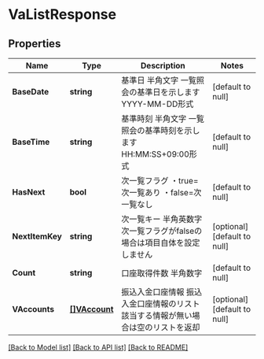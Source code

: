 # VaListResponse

## Properties
Name | Type | Description | Notes
------------ | ------------- | ------------- | -------------
**BaseDate** | **string** | 基準日 半角文字 一覧照会の基準日を示します YYYY-MM-DD形式  | [default to null]
**BaseTime** | **string** | 基準時刻 半角文字 一覧照会の基準時刻を示します HH:MM:SS+09:00形式  | [default to null]
**HasNext** | **bool** | 次一覧フラグ ・true&#x3D;次一覧あり ・false&#x3D;次一覧なし  | [default to null]
**NextItemKey** | **string** | 次一覧キー 半角英数字 次一覧フラグがfalseの場合は項目自体を設定しません  | [optional] [default to null]
**Count** | **string** | 口座取得件数 半角数字  | [default to null]
**VAccounts** | [**[]VAccount**](VAccount.md) | 振込入金口座情報 振込入金口座情報のリスト 該当する情報が無い場合は空のリストを返却  | [optional] [default to null]

[[Back to Model list]](../README.md#documentation-for-models) [[Back to API list]](../README.md#documentation-for-api-endpoints) [[Back to README]](../README.md)


